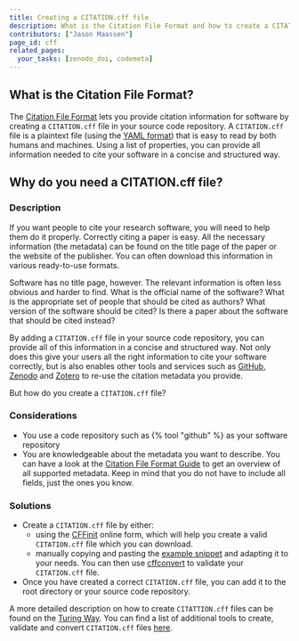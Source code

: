 ```yaml
---
title: Creating a CITATION.cff file
description: What is the Citation File Format and how to create a CITATION.cff for your software
contributors: ["Jason Maassen"]
page_id: cff
related_pages:
  your_tasks: [zenodo_doi, codemeta]
---
```

## What is the Citation File Format?
The [Citation File Format](https://citation-file-format.github.io/) lets you provide citation information for software by creating a `CITATION.cff` file in your source code 
repository. A `CITATION.cff` file is a plaintext file (using the [YAML format](https://yaml.org/spec/1.2.2/)) that is easy to read by both humans and machines. Using a list of properties, you can provide all 
information needed to cite your software in a concise and structured way. 

## Why do you need a CITATION.cff file?

### Description <!-- do not delete this heading and write your text below it -->

If you want people to cite your research software, you will need to help them do it properly. Correctly citing a paper is easy. All the necessary information (the metadata) can be found on the title page 
of the paper or the website of the publisher. You can often download this information in various ready-to-use formats.

Software has no title page, however. The relevant information is often less obvious and harder to find. What is the official name of the software? What is the appropriate set of people that 
should be cited as authors? What version of the software should be cited? Is there a paper about the software that should be cited instead? 

By adding a `CITATION.cff` file in your source code repository, you can provide all of this information in a concise and structured way. Not only does this give your users all the right information to 
cite your software correctly, but is also enables other tools and services such as 
[GitHub](https://github.blog/news-insights/company-news/enhanced-support-citations-github/),
[Zenodo](https://support.zenodo.org/help/en-gb/24-github-integration/96-how-does-a-citation-cff-file-affect-metadata-of-my-github-release) and 
[Zotero](https://www.zotero.org/) to re-use the citation metadata you provide. 

But how do you create a `CITATION.cff` file?

### Considerations <!-- do not delete this heading and write your text below it -->
* You use a code repository such as {% tool "github" %} as your software repository
* You are knowledgeable about the metadata you want to describe. You can have a look at the [Citation File Format Guide](https://github.com/citation-file-format/citation-file-format/blob/main/schema-guide.md)
to get an overview of all supported metadata. Keep in mind that you do not have to include all fields, just the ones you know. 

### Solutions <!-- do not delete this heading and write your text below it -->
* Create a `CITATION.cff` file by either:
  * using the [CFFinit](https://citation-file-format.github.io/cff-initializer-javascript/#/) online form, which will help you create a valid `CITATION.cff` file which you can download.
  * manually copying and pasting the [example snippet](https://github.com/citation-file-format/citation-file-format?tab=readme-ov-file#structure) and adapting it to your needs. You can then use [cffconvert](https://pypi.org/project/cffconvert/) to validate your `CITATION.cff` file. 
* Once you have created a correct `CITATION.cff` file, you can add it to the root directory or your source code repository.

A more detailed description on how to create `CITATTION.cff` files can be found on the [Turing Way](https://book.the-turing-way.org/communication/citable/citable-cff.html). You can find a list of 
additional tools to create, validate and convert `CITATION.cff` files [here](https://github.com/citation-file-format/citation-file-format#tools-to-work-with-citationcff-files-wrench).
